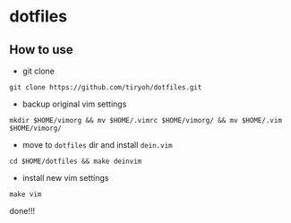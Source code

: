 dotfiles
========

## How to use

* git clone

```
git clone https://github.com/tiryoh/dotfiles.git
```

* backup original vim settings

```
mkdir $HOME/vimorg && mv $HOME/.vimrc $HOME/vimorg/ && mv $HOME/.vim $HOME/vimorg/
```

* move to `dotfiles` dir and install `dein.vim`

```
cd $HOME/dotfiles && make deinvim
```

* install new vim settings

```
make vim
```

done!!!
